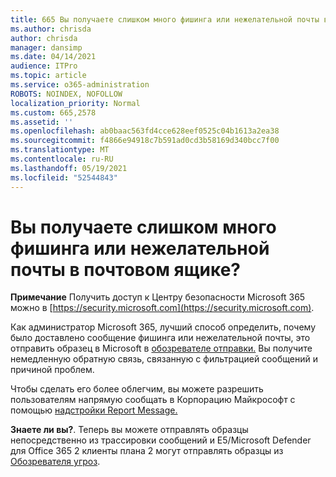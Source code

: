 ```yaml
---
title: 665 Вы получаете слишком много фишинга или нежелательной почты в почтовом ящике?
ms.author: chrisda
author: chrisda
manager: dansimp
ms.date: 04/14/2021
audience: ITPro
ms.topic: article
ms.service: o365-administration
ROBOTS: NOINDEX, NOFOLLOW
localization_priority: Normal
ms.custom: 665,2578
ms.assetid: ''
ms.openlocfilehash: ab0baac563fd4cce628eef0525c04b1613a2ea38
ms.sourcegitcommit: f4866e94918c7b591ad0cd3b58169d340bcc7f00
ms.translationtype: MT
ms.contentlocale: ru-RU
ms.lasthandoff: 05/19/2021
ms.locfileid: "52544843"
---
```

# <a name="are-you-receiving-too-much-phish-or-spam-in-your-mailbox"></a>Вы получаете слишком много фишинга или нежелательной почты в почтовом ящике?

**Примечание** Получить доступ к Центру безопасности Microsoft 365 можно в [https://security.microsoft.com](https://security.microsoft.com).

Как администратор Microsoft 365, лучший способ определить, почему было доставлено сообщение фишинга или нежелательной почты, это отправить образец в Microsoft в [обозревателе отправки.](https://security.microsoft.com/reportsubmission) Вы получите немедленную обратную связь, связанную с фильтрацией сообщений и причиной проблем.

Чтобы сделать его более облегчим, вы можете разрешить пользователям напрямую сообщать в Корпорацию Майкрософт с помощью [надстройки Report Message.](https://appsource.microsoft.com/product/office/WA104381180?src=office&tab=Overview)

**Знаете ли вы?**. Теперь вы [](https://security.microsoft.com/messagetrace) можете отправлять образцы непосредственно из трассировки сообщений и E5/Microsoft Defender для Office 365 2 клиенты плана 2 могут отправлять образцы из [Обозревателя угроз](/microsoft-365/security/office-365-security/threat-explorer).
